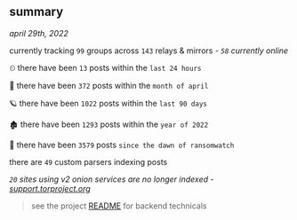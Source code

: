 
## summary
_april 29th, 2022_

currently tracking `99` groups across `143` relays & mirrors - _`58` currently online_

⏲ there have been `13` posts within the `last 24 hours`

🦈 there have been `372` posts within the `month of april`

🪐 there have been `1022` posts within the `last 90 days`

🏚 there have been `1293` posts within the `year of 2022`

🦕 there have been `3579` posts `since the dawn of ransomwatch`

there are `49` custom parsers indexing posts

_`20` sites using v2 onion services are no longer indexed - [support.torproject.org](https://support.torproject.org/onionservices/v2-deprecation/)_

> see the project [README](https://github.com/thetanz/ransomwatch#ransomwatch--) for backend technicals
